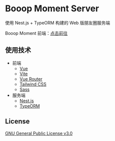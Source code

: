 # Booop Moment Server

使用 Nest.js + TypeORM 构建的 Web 版朋友圈服务端

Booop Moment 前端：[点击前往](https://github.com/Edward-Brock/moment)

## 使用技术

- 前端
    - [Vue](https://vuejs.org/)
    - [Vite](https://vitejs.dev/)
    - [Vue Router](https://router.vuejs.org/)
    - [Tailwind CSS](https://tailwindcss.com/)
    - [Sass](https://sass-lang.com/)
- 服务端
    - [Nest.js](https://nestjs.com/)
    - [TypeORM](https://typeorm.io/)

## License
[GNU General Public License v3.0](https://github.com/Edward-Brock/moment/blob/main/LICENSE)
